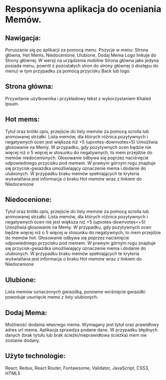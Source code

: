 # Responsywna aplikacja do oceniania Memów.

## Nawigacja:

Poruszanie się po aplikacji za pomocą menu.
Pozycje w menu: Strona główna, Hot Mems, Niedocenione, Ulubione, Dodaj Mema
Logo linkuje do Strony głównej.
W wersji na urządzenia mobilne Strona główna jako jedyna posiada menu, powrót z pozostałych stron do strony głównej (i dostępu do menu) w tym przypadku za pomocą przycisku Back lub logo.

## Strona główna:

Przywitanie użytkownika i przykładowy tekst z wykorzystaniem Khaled Ipsum.

## Hot mems:

Tytuł oraz krótki opis, przejście do listy memów za pomocą scrolla lub animowanej strzałki.
Lista memów, dla których różnica pozytywnych i negatywnych ocen jest większa niż +5 (upvotes-downvotes>5)
Umożliwia głosowanie na Memy. W przypadku, gdy pozytywnych ocen będzie nie więcej niż o 5 więcej w stosunku do negatywnych, to mem przejdzie do memów niedocenionych.
Głosowanie odbywa się poprzez naciśnięcie odpowiedniego przycisku pod memem.
W prawym górnym rogu znajduje się przycisk-gwiazdka umożliwiający oznaczenie mema i dodanie do ulubionych.
W przypadku braku memów spełniających te kryteria wyświatlana jest informacja o braku Hot memów wraz z linkiem do Niedocenione

## Niedocenione:

Tytuł oraz krótki opis, przejście do listy memów za pomocą scrolla lub animowanej strzałki.
Lista memów, dla których różnica pozytywnych i negatywnych ocen nie jest większa niż +5 (upvotes-downvotes<=5)
Umożliwia głosowanie na Memy. W przypadku, gdy pozytywnych ocen będzie więcej niż o 5 więcej w stosunku do negatywnych, to mem przejdzie do memów hot.
Głosowanie odbywa się poprzez naciśnięcie odpowiedniego przycisku pod memem.
W prawym górnym rogu znajduje się przycisk-gwiazdka umożliwiający oznaczenie mema i dodanie do ulubionych.
W przypadku braku memów spełniających te kryteria wyświatlana jest informacja o braku Hot memów wraz z linkiem do Niedocenione

## Ulubione:

Lista memów oznaczonych gwiazdką, ponowne wciśnięcie gwiazdki powoduje usunięcie mema z listy ulubionych.

## Dodaj Mema:

Możliwość dodania własnego mema. Wymagany jest tytuł oraz prawidłowy adres url mema.
Aplikacja sprawdza podane dane. W przypadku błędnych danych (brak tytułu lub brak ścieżki/nieprawidłowa ścieżka) mem nie zostanie dodany.

## Użyte technologie:

React, Redux, React Router, Fontawsome, Validator, JavaScript, CSS3, HTML5
